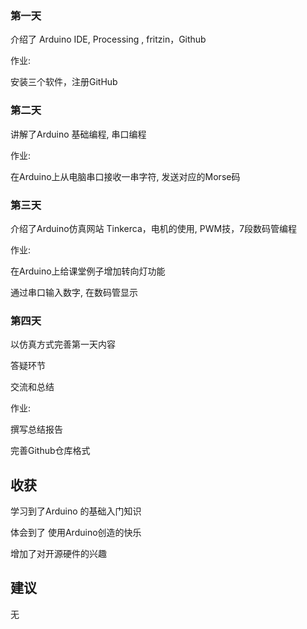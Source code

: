 ### 第一天

介绍了 Arduino IDE, Processing , fritzin，Github


作业:

安装三个软件，注册GitHub

### 第二天

讲解了Arduino 基础编程, 串口编程

作业:

在Arduino上从电脑串口接收一串字符, 发送对应的Morse码

### 第三天

介绍了Arduino仿真网站 Tinkerca，电机的使用, PWM技，7段数码管编程

作业:

在Arduino上给课堂例子增加转向灯功能

通过串口输入数字, 在数码管显示


### 第四天

以仿真方式完善第一天内容

答疑环节

交流和总结

作业:

撰写总结报告

完善Github仓库格式

## 收获

学习到了Arduino 的基础入门知识

体会到了 使用Arduino创造的快乐

增加了对开源硬件的兴趣

## 建议

无
